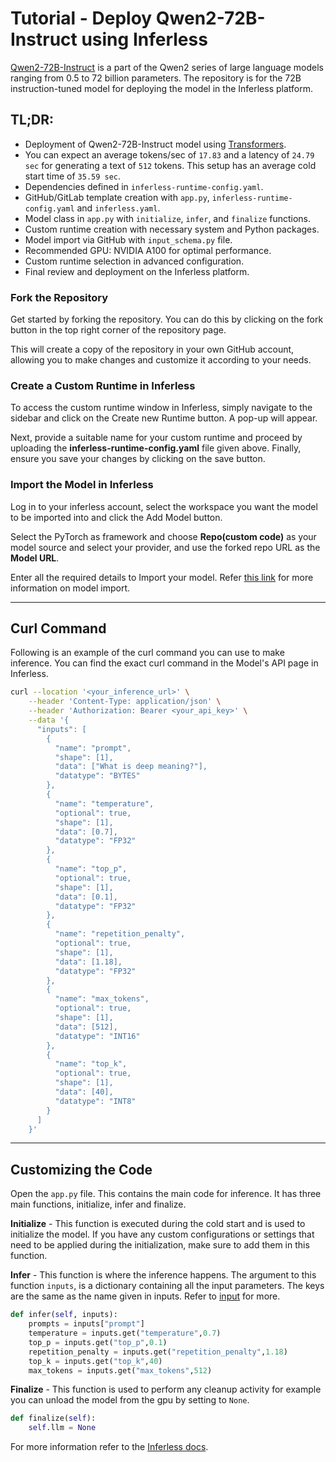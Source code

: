 # Tutorial - Deploy Qwen2-72B-Instruct using Inferless
[Qwen2-72B-Instruct](https://huggingface.co/Qwen/Qwen2-72B-Instruct-AWQ) is a part of the Qwen2 series of large language models ranging from 0.5 to 72 billion parameters. The repository is for the 72B instruction-tuned model for deploying the model in the Inferless platform.

## TL;DR:
- Deployment of Qwen2-72B-Instruct model using [Transformers](https://github.com/huggingface/transformers).
- You can expect an average tokens/sec of `17.83` and a latency of `24.79 sec` for generating a text of `512` tokens. This setup has an average cold start time of `35.59 sec`.
- Dependencies defined in `inferless-runtime-config.yaml`.
- GitHub/GitLab template creation with `app.py`, `inferless-runtime-config.yaml` and `inferless.yaml`.
- Model class in `app.py` with `initialize`, `infer`, and `finalize` functions.
- Custom runtime creation with necessary system and Python packages.
- Model import via GitHub with `input_schema.py` file.
- Recommended GPU: NVIDIA A100 for optimal performance.
- Custom runtime selection in advanced configuration.
- Final review and deployment on the Inferless platform.

### Fork the Repository
Get started by forking the repository. You can do this by clicking on the fork button in the top right corner of the repository page.

This will create a copy of the repository in your own GitHub account, allowing you to make changes and customize it according to your needs.

### Create a Custom Runtime in Inferless
To access the custom runtime window in Inferless, simply navigate to the sidebar and click on the Create new Runtime button. A pop-up will appear.

Next, provide a suitable name for your custom runtime and proceed by uploading the **inferless-runtime-config.yaml** file given above. Finally, ensure you save your changes by clicking on the save button.

### Import the Model in Inferless
Log in to your inferless account, select the workspace you want the model to be imported into and click the Add Model button.

Select the PyTorch as framework and choose **Repo(custom code)** as your model source and select your provider, and use the forked repo URL as the **Model URL**.

Enter all the required details to Import your model. Refer [this link](https://docs.inferless.com/integrations/git-custom-code/git--custom-code) for more information on model import.

---
## Curl Command
Following is an example of the curl command you can use to make inference. You can find the exact curl command in the Model's API page in Inferless.
```bash
curl --location '<your_inference_url>' \
    --header 'Content-Type: application/json' \
    --header 'Authorization: Bearer <your_api_key>' \
    --data '{
      "inputs": [
        {
          "name": "prompt",
          "shape": [1],
          "data": ["What is deep meaning?"],
          "datatype": "BYTES"
        },
        {
          "name": "temperature",
          "optional": true,
          "shape": [1],
          "data": [0.7],
          "datatype": "FP32"
        },
        {
          "name": "top_p",
          "optional": true,
          "shape": [1],
          "data": [0.1],
          "datatype": "FP32"
        },
        {
          "name": "repetition_penalty",
          "optional": true,
          "shape": [1],
          "data": [1.18],
          "datatype": "FP32"
        },
        {
          "name": "max_tokens",
          "optional": true,
          "shape": [1],
          "data": [512],
          "datatype": "INT16"
        },
        {
          "name": "top_k",
          "optional": true,
          "shape": [1],
          "data": [40],
          "datatype": "INT8"
        }
      ]
    }'
```

---
## Customizing the Code
Open the `app.py` file. This contains the main code for inference. It has three main functions, initialize, infer and finalize.

**Initialize** -  This function is executed during the cold start and is used to initialize the model. If you have any custom configurations or settings that need to be applied during the initialization, make sure to add them in this function.

**Infer** - This function is where the inference happens. The argument to this function `inputs`, is a dictionary containing all the input parameters. The keys are the same as the name given in inputs. Refer to [input](https://docs.inferless.com/model-import/input-output-schema) for more.

```python
def infer(self, inputs):
    prompts = inputs["prompt"]
    temperature = inputs.get("temperature",0.7)
    top_p = inputs.get("top_p",0.1)
    repetition_penalty = inputs.get("repetition_penalty",1.18)
    top_k = inputs.get("top_k",40)
    max_tokens = inputs.get("max_tokens",512)
```

**Finalize** - This function is used to perform any cleanup activity for example you can unload the model from the gpu by setting to `None`.
```python
def finalize(self):
    self.llm = None
```


For more information refer to the [Inferless docs](https://docs.inferless.com/).
